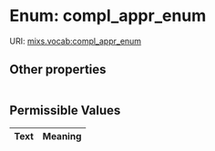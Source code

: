 
# Enum: compl_appr_enum




URI: [mixs.vocab:compl_appr_enum](https://w3id.org/mixs/vocab/compl_appr_enum)


## Other properties

|  |  |  |
| --- | --- | --- |

## Permissible Values

| Text | Meaning |
| :--- | --------: |

